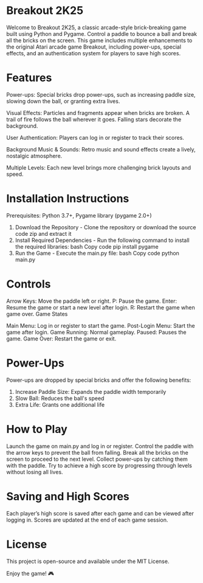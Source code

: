 # Breakout 2K25

Welcome to Breakout 2K25, a classic arcade-style brick-breaking game built using Python and Pygame.
Control a paddle to bounce a ball and break all the bricks on the screen.
This game includes multiple enhancements to the original Atari arcade game Breakout, including power-ups, special effects, and an authentication system for players to save high scores.

#  Features

Power-ups: Special bricks drop power-ups, such as increasing paddle size, slowing down the ball, or granting extra lives.

Visual Effects: Particles and fragments appear when bricks are broken. A trail of fire follows the ball wherever it goes. Falling stars decorate the background.

User Authentication: Players can log in or register to track their scores.

Background Music & Sounds: Retro music and sound effects create a lively, nostalgic atmosphere.

Multiple Levels: Each new level brings more challenging brick layouts and speed.

# Installation Instructions

Prerequisites: Python 3.7+, 
Pygame library (pygame 2.0+)

1) Download the Repository - Clone the repository or download the source code zip and extract it
2) Install Required Dependencies - Run the following command to install the required libraries:
bash
Copy code
pip install pygame
3) Run the Game - Execute the main.py file:
bash
Copy code
python main.py

# Controls

Arrow Keys: Move the paddle left or right.
P: Pause the game.
Enter: Resume the game or start a new level after login.
R: Restart the game when game over.
Game States

Main Menu: Log in or register to start the game.
Post-Login Menu: Start the game after login.
Game Running: Normal gameplay.
Paused: Pauses the game.
Game Over: Restart the game or exit.

# Power-Ups

Power-ups are dropped by special bricks and offer the following benefits:

1) Increase Paddle Size: Expands the paddle width temporarily
2) Slow Ball: Reduces the ball's speed
3) Extra Life: Grants one additional life

# How to Play

Launch the game on main.py and log in or register.
Control the paddle with the arrow keys to prevent the ball from falling.
Break all the bricks on the screen to proceed to the next level.
Collect power-ups by catching them with the paddle.
Try to achieve a high score by progressing through levels without losing all lives.

# Saving and High Scores

Each player’s high score is saved after each game and can be viewed after logging in.
Scores are updated at the end of each game session.

# License

This project is open-source and available under the MIT License.

Enjoy the game! 🎮